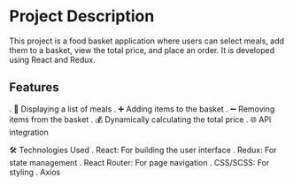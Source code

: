 # Project Description
This project is a food basket application where users can select meals, add them to a basket, 
view the total price, and place an order. It is developed using React and Redux.


## Features
. 🛒 Displaying a list of meals
. ➕ Adding items to the basket
. ➖ Removing items from the basket
. 💰 Dynamically calculating the total price
. 🌐 API integration


🛠️ Technologies Used
. React: For building the user interface
. Redux: For state management
. React Router: For page navigation
. CSS/SCSS: For styling
. Axios
